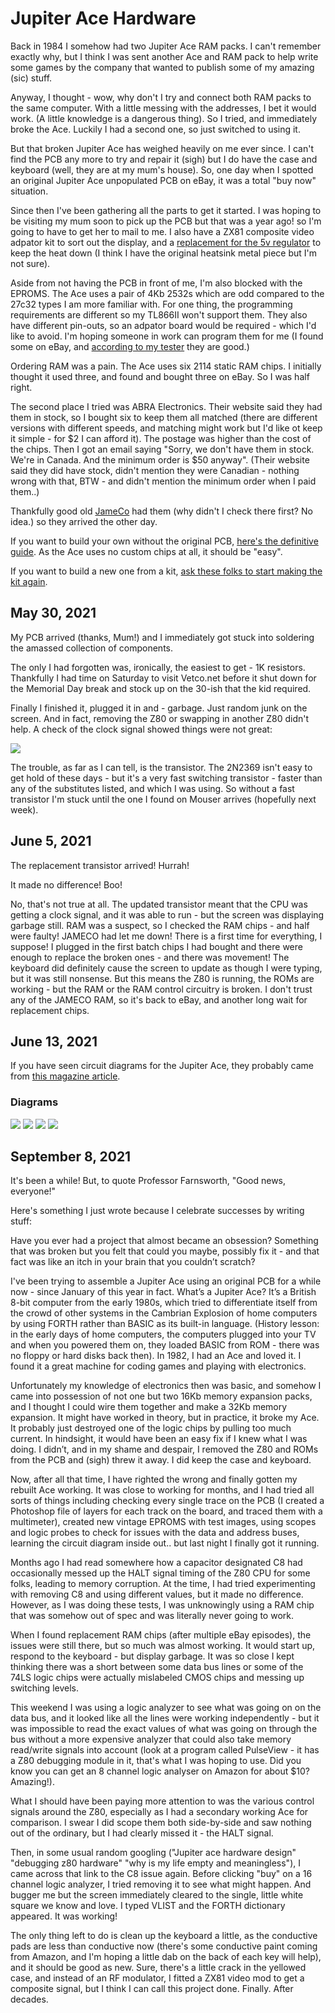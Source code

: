 # Jupiter Ace Hardware

Back in 1984 I somehow had two Jupiter Ace RAM packs. I can't remember exactly why, but I think I was sent another Ace and RAM pack to help write some games by the company that wanted to publish some of my amazing (sic) stuff.

Anyway, I thought - wow, why don't I try and connect both RAM packs to the same computer. With a little messing with the addresses, I bet it would work. (A little knowledge is a dangerous thing). So I tried, and immediately broke the Ace. Luckily I had a second one, so just switched to using it.

But that broken Jupiter Ace has weighed heavily on me ever since. I can't find the PCB any more to try and repair it (sigh) but I do have the case and keyboard (well, they are at my mum's house). So, one day when I spotted an original Jupiter Ace unpopulated PCB on eBay, it was a total "buy now" situation. 

Since then I've been gathering all the parts to get it started. I was hoping to be visiting my mum soon to pick up the PCB but that was a year ago! so I'm going to have to get her to mail to me. I also have a ZX81 composite video adpator kit to sort out the display, and a [replacement for the 5v regulator](https://www.tindie.com/products/ddebeer/5v-1a-switch-mode-voltage-regulator/) to keep the heat down (I think I have the original heatsink metal piece but I'm not sure).

Aside from not having the PCB in front of me, I'm also blocked with the EPROMS. The Ace uses a pair of 4Kb 2532s which are odd compared to the 27c32 types I am more familiar with. For one thing, the programming requirements are different so my TL866II won't support them. They also have different pin-outs, so an adpator board would be required - which I'd like to avoid. I'm hoping someone in work can program them for me (I found some on eBay, and [according to my tester](https://store.backbit.io/product/chip-tester/) they are good.)

Ordering RAM was a pain. The Ace uses six 2114 static RAM chips. I initially thought it used three, and found and bought three on eBay. So I was half right.

The second place I tried was ABRA Electronics. Their website said they had them in stock, so I bought six to keep them all matched (there are different versions with different speeds, and matching might work but I'd like ot keep it simple - for $2 I can afford it). The postage was higher than the cost of the chips. Then I got an email saying "Sorry, we don't have them in stock. We're in Canada. And the minimum order is $50 anyway". (Their website said they did have stock, didn't mention they were Canadian - nothing wrong with that, BTW - and didn't mention the minimum order when I paid them..)

Thankfully good old [JameCo](https://www.jameco.com) had them (why didn't I check there first? No idea.) so they arrived the other day.

If you want to build your own without the original PCB, [here's the definitive guide](http://jupiter-ace.co.uk/hardware_diy_ace.html). As the Ace uses no custom chips at all, it should be "easy". 

If you want to build a new one from a kit, [ask these folks to start making the kit again](https://www.thefuturewas8bit.com/minstrel4th.html).

## May 30, 2021

My PCB arrived (thanks, Mum!) and I immediately got stuck into soldering the amassed collection of components. 

The only I had forgotten was, ironically, the easiest to get - 1K resistors. Thankfully I had time on Saturday to visit Vetco.net before it shut down for the Memorial Day break and stock up on the 30-ish that the kid required.

Finally I finished it, plugged it in and - garbage. Just random junk on the screen. And in fact, removing the Z80 or swapping in another Z80 didn't help. A check of the clock signal showed things were not great:

![](../images/ace-clock.png)

The trouble, as far as I can tell, is the transistor. The 2N2369 isn't easy to get hold of these days - but it's a very fast switching transistor - faster than any of the substitutes listed, and which I was using. So without a fast transistor I'm stuck until the one I found on Mouser arrives (hopefully next week).


## June 5, 2021

The replacement transistor arrived! Hurrah! 

It made no difference! Boo!

No, that's not true at all. The updated transistor meant that the CPU was getting a clock signal, and it was able to run - but the screen was displaying garbage still. RAM was a suspect, so I checked the RAM chips - and half were faulty! JAMECO had let me down! There is a first time for everything, I suppose! I plugged in the first batch chips I had bought and there were enough to replace the broken ones - and there was movement! The keyboard did definitely cause the screen to update as though I were typing, but it was still nonsense. But this means the Z80 is running, the ROMs are working - but the RAM or the RAM control circuitry is broken. I don't trust any of the JAMECO RAM, so it's back to eBay, and another long wait for replacement chips.

## June 13, 2021

If you have seen circuit diagrams for the Jupiter Ace, they probably came from [this magazine article](https://github.com/bitfixer/bf-romulator).

### Diagrams

![](ace-cct0.png)
![](ace-cct1.png)
![](ace-cct2.png)
![](ace-cct3.jpg)


## September 8, 2021

It's been a while! But, to quote Professor Farnsworth, "Good news, everyone!"

Here's something I just wrote because I celebrate successes by writing stuff:

Have you ever had a project that almost became an obsession? Something that was broken but you felt that could you maybe, possibly fix it - and that fact was like an itch in your brain that you couldn’t scratch?

I've been trying to assemble a Jupiter Ace using an original PCB for a while now - since January of this year in fact. What’s a Jupiter Ace? It’s a British 8-bit computer from the early 1980s, which tried to differentiate itself from the crowd of other systems in the Cambrian Explosion of home computers by using FORTH rather than BASIC as its built-in language. (History lesson: in the early days of home computers, the computers plugged into your TV and when you powered them on, they loaded BASIC from ROM - there was no floppy or hard disks back then). In 1982, I had an Ace and loved it. I found it a great machine for coding games and playing with electronics.

Unfortunately my knowledge of electronics then was basic, and somehow I came into possession of not one but two 16Kb memory expansion packs, and I thought I could wire them together and make a 32Kb memory expansion. It might have worked in theory, but in practice, it broke my Ace. It probably just destroyed one of the logic chips by pulling too much current. In hindsight, it would have been an easy fix if I knew what I was doing. I didn’t, and in my shame and despair, I removed the Z80 and ROMs from the PCB and (sigh) threw it away. I did keep the case and keyboard.

Now, after all that time, I have righted the wrong and finally gotten my rebuilt Ace working. It was close to working for months, and I had tried all sorts of things including checking every single trace on the PCB (I created a Photoshop file of layers for each track on the board, and traced them with a multimeter), created new vintage EPROMS with test images, using scopes and logic probes to check for issues with the data and address buses, learning the circuit diagram inside out.. but last night I finally got it running.

Months ago I had read somewhere how a capacitor designated C8 had occasionally messed up the HALT signal timing of the Z80 CPU for some folks, leading to memory corruption. At the time, I had tried experimenting with removing C8 and using different values, but it made no difference. However, as I was doing these tests, I was unknowingly using a RAM chip that was somehow out of spec and was literally never going to work.

When I found replacement RAM chips (after multiple eBay episodes), the issues were still there, but so much was almost working. It would start up, respond to the keyboard - but display garbage. It was so close I kept thinking there was a short between some data bus lines or some of the 74LS logic chips were actually mislabeled CMOS chips and messing up switching levels. 

This weekend I was using a logic analyzer to see what was going on on the data bus, and it looked like all the lines were working independently - but it was impossible to read the exact values of what was going on through the bus without a more expensive analyzer that could also take memory read/write signals into account (look at a program called PulseView - it has a Z80 debugging module in it, that's what I was hoping to use. Did you know you can get an 8 channel logic analyser on Amazon for about $10? Amazing!). 

What I should have been paying more attention to was the various control signals around the Z80, especially as I had a secondary working Ace for comparison. I swear I did scope them both side-by-side and saw nothing out of the ordinary, but I had clearly missed it - the HALT signal.

Then, in some usual random googling ("Jupiter ace hardware design" "debugging z80 hardware" "why is my life empty and meaningless"), I came across that link to the C8 issue again. Before clicking "buy" on a 16 channel logic analyzer, I tried removing it to see what might happen. And bugger me but the screen immediately cleared to the single, little white square we know and love. I typed VLIST and the FORTH dictionary appeared. It was working!

The only thing left to do is clean up the keyboard a little, as the conductive pads are less than conductive now (there's some conductive paint coming from Amazon, and I'm hoping a little dab on the back of each key will help), and it should be good as new. Sure, there's a little crack in the yellowed case, and instead of an RF modulator, I fitted a ZX81 video mod to get a composite signal, but I think I can call this project done. Finally. After decades.
